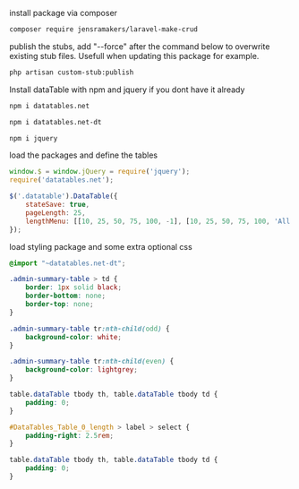 install package via composer
```bash
composer require jensramakers/laravel-make-crud
```


publish the stubs, add "--force" after the command below to overwrite existing stub files. Usefull when updating this package for example.
```bash
php artisan custom-stub:publish
```


Install dataTable with npm and jquery if you dont have it already

```bash
npm i datatables.net
```
```bash
npm i datatables.net-dt
```
```bash
npm i jquery
```
load the packages and define the tables
```js
window.$ = window.jQuery = require('jquery');
require('datatables.net');

$('.datatable').DataTable({
    stateSave: true,
    pageLength: 25,
    lengthMenu: [[10, 25, 50, 75, 100, -1], [10, 25, 50, 75, 100, 'All']],
});
```
load styling package and some extra optional css
```scss
@import "~datatables.net-dt";

.admin-summary-table > td {
    border: 1px solid black;
    border-bottom: none;
    border-top: none;
}

.admin-summary-table tr:nth-child(odd) {
    background-color: white;
}

.admin-summary-table tr:nth-child(even) {
    background-color: lightgrey;
}

table.dataTable tbody th, table.dataTable tbody td {
    padding: 0;
}

#DataTables_Table_0_length > label > select {
    padding-right: 2.5rem;
}

table.dataTable tbody th, table.dataTable tbody td {
    padding: 0;
}
```

